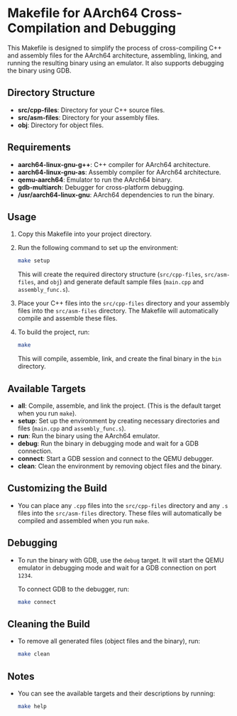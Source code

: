 
# Makefile for AArch64 Cross-Compilation and Debugging

This Makefile is designed to simplify the process of cross-compiling C++ and assembly files for the AArch64 architecture, assembling, linking, and running the resulting binary using an emulator. It also supports debugging the binary using GDB.

## Directory Structure

- **src/cpp-files**: Directory for your C++ source files.
- **src/asm-files**: Directory for your assembly files.
- **obj**: Directory for object files.
  
## Requirements

- **aarch64-linux-gnu-g++**: C++ compiler for AArch64 architecture.
- **aarch64-linux-gnu-as**: Assembly compiler for AArch64 architecture.
- **qemu-aarch64**: Emulator to run the AArch64 binary.
- **gdb-multiarch**: Debugger for cross-platform debugging.
- **/usr/aarch64-linux-gnu**: AArch64 dependencies to run the binary.

## Usage

1. Copy this Makefile into your project directory.
2. Run the following command to set up the environment:

    ```bash
    make setup
    ```

    This will create the required directory structure (`src/cpp-files`, `src/asm-files`, and `obj`) and generate default sample files (`main.cpp` and `assembly_func.s`).

3. Place your C++ files into the `src/cpp-files` directory and your assembly files into the `src/asm-files` directory. The Makefile will automatically compile and assemble these files.

4. To build the project, run:

    ```bash
    make
    ```

    This will compile, assemble, link, and create the final binary in the `bin` directory.

## Available Targets

- **all**: Compile, assemble, and link the project. (This is the default target when you run `make`).
- **setup**: Set up the environment by creating necessary directories and files (`main.cpp` and `assembly_func.s`).
- **run**: Run the binary using the AArch64 emulator.
- **debug**: Run the binary in debugging mode and wait for a GDB connection.
- **connect**: Start a GDB session and connect to the QEMU debugger.
- **clean**: Clean the environment by removing object files and the binary.

## Customizing the Build

- You can place any `.cpp` files into the `src/cpp-files` directory and any `.s` files into the `src/asm-files` directory. These files will automatically be compiled and assembled when you run `make`.
  
## Debugging

- To run the binary with GDB, use the `debug` target. It will start the QEMU emulator in debugging mode and wait for a GDB connection on port `1234`.

    To connect GDB to the debugger, run:

    ```bash
    make connect
    ```

## Cleaning the Build

- To remove all generated files (object files and the binary), run:

    ```bash
    make clean
    ```

## Notes

- You can see the available targets and their descriptions by running:

    ```bash
    make help
    ```
